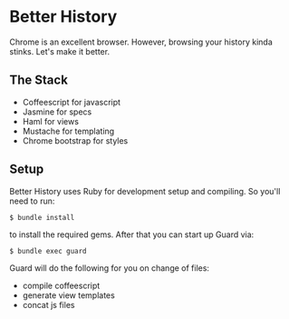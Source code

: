 Better History
=================

Chrome is an excellent browser. However, browsing your history kinda stinks. Let's make it better.

The Stack
----------------

* Coffeescript for javascript
* Jasmine for specs
* Haml for views
* Mustache for templating
* Chrome bootstrap for styles

Setup
-----------------

Better History uses Ruby for development setup and compiling. So you'll need to run:

    $ bundle install

to install the required gems. After that you can start up Guard via:

    $ bundle exec guard

Guard will do the following for you on change of files:

* compile coffeescript
* generate view templates
* concat js files
